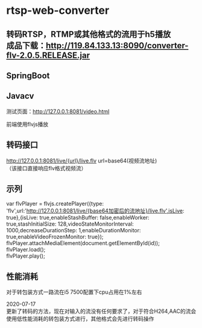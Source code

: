# rtsp-web-converter

转码RTSP，RTMP或其他格式的流用于h5播放<br>
成品下载：http://119.84.133.13:8090/converter-flv-2.0.5.RELEASE.jar
---

SpringBoot  
---
Javacv
---

测试页面：http://127.0.0.1:8081/video.html<br>

前端使用flvjs播放<br>

转码接口
---
http://127.0.0.1:8081/live/{url}/live.flv     url=base64(视频流地址)<br>
（该接口直接响应flv格式视频流）<br>

示列
---
var flvPlayer = flvjs.createPlayer({type: 'flv',url:'http://127.0.0.1:8081/live/{base64加密后的流地址}/live.flv',isLive: true},{isLive: true,enableStashBuffer: false,enableWorker: true,stashInitialSize: 128,videoStateMonitorInterval: 1000,decreaseDurationStep: 1,enableDurationMonitor: true,enableVideoFrozenMonitor: true});<br>
		flvPlayer.attachMediaElement(document.getElementById(id));<br>
		flvPlayer.load();<br>
		flvPlayer.play();<br>
		
性能消耗
---
对于转包装方式一路流在i5 7500配置下cpu占用在1%左右

2020-07-17<br>
更新了转码的方法，现在对输入的流没有任何要求了，对于符合H264,AAC的流会使用低性能消耗的转包装方式进行，其他格式会先进行转码操作
